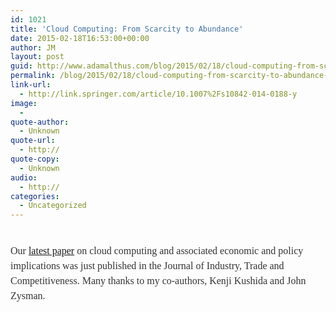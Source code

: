 ```yaml
---
id: 1021
title: 'Cloud Computing: From Scarcity to Abundance'
date: 2015-02-18T16:53:00+00:00
author: JM
layout: post
guid: http://www.adamalthus.com/blog/2015/02/18/cloud-computing-from-scarcity-to-abundance-2/
permalink: /blog/2015/02/18/cloud-computing-from-scarcity-to-abundance-2/
link-url:
  - http://link.springer.com/article/10.1007%2Fs10842-014-0188-y
image:
  - 
quote-author:
  - Unknown
quote-url:
  - http://
quote-copy:
  - Unknown
audio:
  - http://
categories:
  - Uncategorized
---
```

<span style="color: #333333; font-family: Georgia, 'Times New Roman', 'Bitstream Charter', Times, serif; font-size: 16px; line-height: 24px;"><br /> Our <a href="http://link.springer.com/article/10.1007%2Fs10842-014-0188-y" target="_blank">latest paper</a> on cloud computing and associated economic and policy implications was just published in the Journal of Industry, Trade and Competitiveness. Many thanks to my co-authors, Kenji Kushida and John Zysman.</span>
